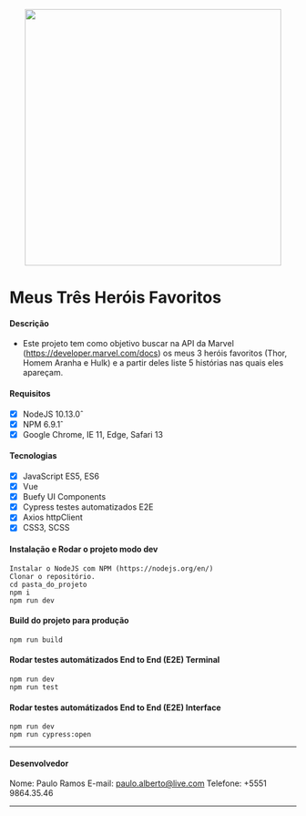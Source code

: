 <p align="center">
<img src="http://pluspng.com/img-png/marvel-png-download-1153.png" width="450x">
</p>

# Meus Três Heróis Favoritos

#### Descrição
 - Este projeto tem como objetivo buscar na API da Marvel (https://developer.marvel.com/docs) os meus 3 heróis favoritos (Thor, Homem Aranha e Hulk) e a partir deles liste 5 histórias nas quais eles apareçam.
 
#### Requisitos
- [x] NodeJS 10.13.0ˆ
- [x] NPM 6.9.1ˆ
- [x] Google Chrome, IE 11, Edge, Safari 13

#### Tecnologias
- [x] JavaScript ES5, ES6
- [x] Vue
- [x] Buefy UI Components
- [x] Cypress testes automatizados E2E
- [x] Axios httpClient
- [x] CSS3, SCSS

#### Instalação e Rodar o projeto modo dev
	Instalar o NodeJS com NPM (https://nodejs.org/en/)
    Clonar o repositório.
	cd pasta_do_projeto
	npm i
	npm run dev
	
#### Build do projeto para produção
	npm run build
#### Rodar testes automátizados End to End (E2E) Terminal
	npm run dev
	npm run test
	
#### Rodar testes automátizados End to End (E2E) Interface
	npm run dev
	npm run cypress:open
---
#### Desenvolvedor
Nome: Paulo Ramos
E-mail: paulo.alberto@live.com
Telefone: +5551 9864.35.46

---
